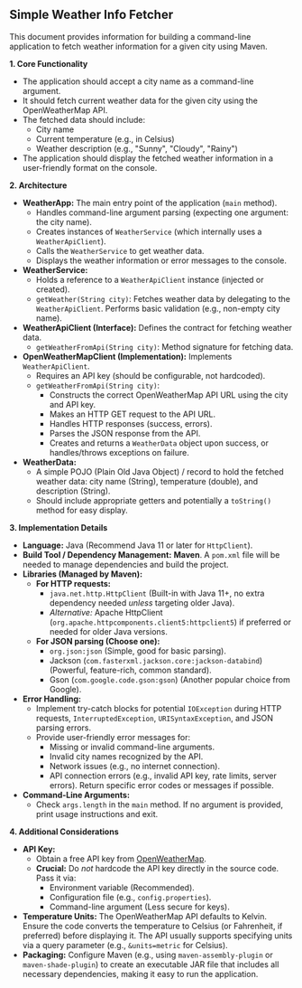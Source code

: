 ## Simple Weather Info Fetcher

This document provides information for building a command-line application to fetch weather information for a given city using Maven.

**1. Core Functionality**

* The application should accept a city name as a command-line argument.
* It should fetch current weather data for the given city using the OpenWeatherMap API.
* The fetched data should include:
    * City name
    * Current temperature (e.g., in Celsius)
    * Weather description (e.g., "Sunny", "Cloudy", "Rainy")
* The application should display the fetched weather information in a user-friendly format on the console.

**2. Architecture**

* **WeatherApp:** The main entry point of the application (`main` method).
    * Handles command-line argument parsing (expecting one argument: the city name).
    * Creates instances of `WeatherService` (which internally uses a `WeatherApiClient`).
    * Calls the `WeatherService` to get weather data.
    * Displays the weather information or error messages to the console.
* **WeatherService:**
    * Holds a reference to a `WeatherApiClient` instance (injected or created).
    * `getWeather(String city)`: Fetches weather data by delegating to the `WeatherApiClient`. Performs basic validation (e.g., non-empty city name).
* **WeatherApiClient (Interface):** Defines the contract for fetching weather data.
    * `getWeatherFromApi(String city)`: Method signature for fetching data.
* **OpenWeatherMapClient (Implementation):** Implements `WeatherApiClient`.
    * Requires an API key (should be configurable, not hardcoded).
    * `getWeatherFromApi(String city)`:
        * Constructs the correct OpenWeatherMap API URL using the city and API key.
        * Makes an HTTP GET request to the API URL.
        * Handles HTTP responses (success, errors).
        * Parses the JSON response from the API.
        * Creates and returns a `WeatherData` object upon success, or handles/throws exceptions on failure.
* **WeatherData:**
    * A simple POJO (Plain Old Java Object) / record to hold the fetched weather data: city name (String), temperature (double), and description (String).
    * Should include appropriate getters and potentially a `toString()` method for easy display.

**3. Implementation Details**

* **Language:** Java (Recommend Java 11 or later for `HttpClient`).
* **Build Tool / Dependency Management:** **Maven**. A `pom.xml` file will be needed to manage dependencies and build the project.
* **Libraries (Managed by Maven):**
    * **For HTTP requests:**
        * `java.net.http.HttpClient` (Built-in with Java 11+, no extra dependency needed *unless* targeting older Java).
        * *Alternative:* Apache HttpClient (`org.apache.httpcomponents.client5:httpclient5`) if preferred or needed for older Java versions.
    * **For JSON parsing (Choose one):**
        * `org.json:json` (Simple, good for basic parsing).
        * Jackson (`com.fasterxml.jackson.core:jackson-databind`) (Powerful, feature-rich, common standard).
        * Gson (`com.google.code.gson:gson`) (Another popular choice from Google).
* **Error Handling:**
    * Implement try-catch blocks for potential `IOException` during HTTP requests, `InterruptedException`, `URISyntaxException`, and JSON parsing errors.
    * Provide user-friendly error messages for:
        * Missing or invalid command-line arguments.
        * Invalid city names recognized by the API.
        * Network issues (e.g., no internet connection).
        * API connection errors (e.g., invalid API key, rate limits, server errors). Return specific error codes or messages if possible.
* **Command-Line Arguments:**
    * Check `args.length` in the `main` method. If no argument is provided, print usage instructions and exit.

**4. Additional Considerations**

* **API Key:**
    * Obtain a free API key from [OpenWeatherMap](https://openweathermap.org/appid).
    * **Crucial:** Do *not* hardcode the API key directly in the source code. Pass it via:
        * Environment variable (Recommended).
        * Configuration file (e.g., `config.properties`).
        * Command-line argument (Less secure for keys).
* **Temperature Units:** The OpenWeatherMap API defaults to Kelvin. Ensure the code converts the temperature to Celsius (or Fahrenheit, if preferred) before displaying it. The API usually supports specifying units via a query parameter (e.g., `&units=metric` for Celsius).
* **Packaging:** Configure Maven (e.g., using `maven-assembly-plugin` or `maven-shade-plugin`) to create an executable JAR file that includes all necessary dependencies, making it easy to run the application.